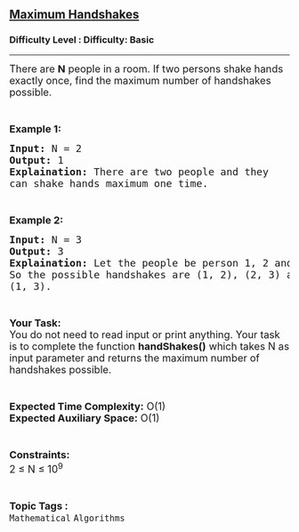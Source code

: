<h2><a href="https://www.geeksforgeeks.org/problems/find-the-maximum-number-of-handshakes2349/0">Maximum Handshakes</a></h2><h3>Difficulty Level : Difficulty: Basic</h3><hr><div class="problems_problem_content__Xm_eO"><p><span style="font-size:18px">There are&nbsp;<strong>N</strong>&nbsp;people in a room. If two persons shake hands exactly once,&nbsp;find the maximum number of handshakes possible.&nbsp;</span></p>

<p>&nbsp;</p>

<p><strong><span style="font-size:18px">Example 1:</span></strong></p>

<pre><span style="font-size:18px"><strong>Input:</strong> N = 2
<strong>Output: </strong>1
<strong>Explaination:</strong> There are two people and they 
can shake hands maximum one time.</span></pre>

<p>&nbsp;</p>

<p><strong><span style="font-size:18px">Example 2:</span></strong></p>

<pre><span style="font-size:18px"><strong>Input:</strong> N = 3
<strong>Output:</strong> 3
<strong>Explaination:</strong> Let the people be person 1, 2 and 3. 
So the possible handshakes are (1, 2), (2, 3) and 
(1, 3).</span></pre>

<p>&nbsp;</p>

<p><span style="font-size:18px"><strong>Your Task:</strong><br>
You do not need to read input or print anything. Your task is to complete the function <strong>handShakes()</strong> which takes N as input parameter and returns the maximum number of handshakes possible.</span></p>

<p>&nbsp;</p>

<p><span style="font-size:18px"><strong>Expected Time Complexity:</strong> O(1)<br>
<strong>Expected Auxiliary Space:</strong> O(1)</span></p>

<p>&nbsp;</p>

<p><span style="font-size:18px"><strong>Constraints:</strong><br>
2 ≤ N ≤ 10<sup>9</sup></span></p>
</div><br><p><span style=font-size:18px><strong>Topic Tags : </strong><br><code>Mathematical</code>&nbsp;<code>Algorithms</code>&nbsp;